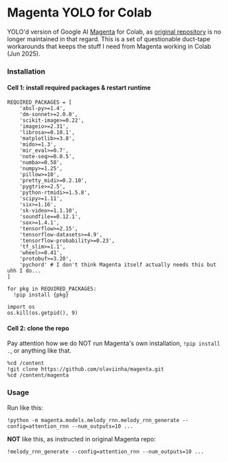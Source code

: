 # Magenta YOLO for Colab

YOLO'd version of Google AI [Magenta](https://magenta.tensorflow.org/) for Colab, as [original repository](https://github.com/magenta/magenta) is no longer maintained in that regard. This is a set of questionable duct-tape workarounds that keeps the stuff I need from Magenta working in Colab (Jun 2025).

### Installation

#### Cell 1: install required packages & restart runtime
```
REQUIRED_PACKAGES = [
    'absl-py>=1.4',
    'dm-sonnet>=2.0.0',
    'scikit-image>=0.22',
    'imageio>=2.31',
    'librosa>=0.10.1',
    'matplotlib>=3.8',
    'mido>=1.3',
    'mir_eval>=0.7',
    'note-seq>=0.0.5',
    'numba>=0.58',
    'numpy>=1.25',
    'pillow>=10',
    'pretty_midi>=0.2.10',
    'pygtrie>=2.5',
    'python-rtmidi>=1.5.8',
    'scipy>=1.11',
    'six>=1.16',
    'sk-video>=1.1.10',
    'soundfile==0.12.1',
    'sox>=1.4.1',
    'tensorflow>=2.15',
    'tensorflow-datasets>=4.9',
    'tensorflow-probability>=0.23',
    'tf_slim>=1.1',
    'wheel>=0.41',
    'protobuf>=3.20',
    'pychord' # I don't think Magenta itself actually needs this but uhh I do...
]

for pkg in REQUIRED_PACKAGES:
  !pip install {pkg}

import os
os.kill(os.getpid(), 9)
```

#### Cell 2: clone the repo
Pay attention how we do NOT run Magenta's own installation, `!pip install .`, or anything like that.
```
%cd /content
!git clone https://github.com/olaviinha/magenta.git
%cd /content/magenta
```

### Usage

Run like this:
```
!python -m magenta.models.melody_rnn.melody_rnn_generate --config=attention_rnn --num_outputs=10 ...
```

**NOT** like this, as instructed in original Magenta repo:
```
!melody_rnn_generate --config=attention_rnn --num_outputs=10 ...
```
